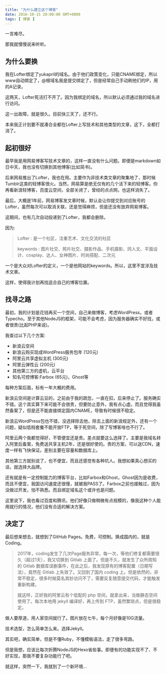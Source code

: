 ```yaml
---
title: "为什么建立这个博客"
date: 2016-10-15 20:00:00 GMT+0800
tags: [ 博客 ]
---
```


一言难尽。

那我就慢慢说来听听。

<!-- truncate -->

## 为什么要换

我在Lofter绑定了yukapril的域名。由于他们政策变化，只能CNAME绑定，所以www自动绑定了，@根域名我是提交绑定了，但是经常自己手动刷他们的IP，用的A记录。

这两天，Lofter死活打不开了。因为我绑定的域名，所以默认必须通过我的域名进行访问。

这一出故障，就是很久。目前快三天了，还不行。

本来我正计划要不就凑合全都在Lofter上写技术和其他类型的文章，这下，全都打消了。

## 起初很好

最早我是用网易博客写技术文章的，这样一直没有什么问题。即便是markdown如日中天，我也没有切换到其他博客(比如简书)。

后来网易推出了Lofter，我也在用。主要作为非技术类文章的聚集地了，那时候Tumblr这类的轻博客很火。当然，网易算是绝无仅有的几个活下来的轻博客。你再看新浪轻博客，百度云空间，全部关闭了，曾经的点点网，也这样消失了。

最后，大概是1年前，网易博客发文章时候，默认会让你提交到对应账号的Lofter，虽然每次可以取消关联，还是觉得麻烦，但是还没有放弃网易博客。

这期间，也有几次自动投递到了Lofter，我都会删除。

因为:

> Lofter : 是一个社区，注重艺术、文化交流的社区
>
> keywords : 图片社交、照片社交、摄影作品、手机摄影、同人文、平面设计、cosplay、达人、女神图片、时尚搭配、二次元

一个是大众对Lofter的定义，一个是他网站的keywords。所以，这里不宜涉及技术文章。

这样，使得我计划再找适合自己的博客位置。

## 找寻之路

最初，我的计划是花钱再买一个空间，自己来做博客，考虑WordPress，或者Typecho。至于其他NodeJS的框架，可能不会考虑，因为服务器确实不好找，或者很贵(比起PHP来说)。

我查过以下几个方案:

* 新浪云空间
* 新浪云购买现成WordPress服务包年 (120元)
* 阿里云共享虚拟主机 (300元)
* 阿里云弹性云 (200元)
* 其他第三方的虚机，云平台
* 知名可控博客:Farbox (65元)，Ghost等

每种方案后面，标有一年大概的费用。

新浪云空间是计算云豆的，之前由于我的疏忽，一直在扣，后来停止了。服务确实不错。这个其实算下来可能不会很贵，但要防止意外，我有点心虚。而且觉得我虽然备案了，但是还不能直接绑定国内CNAME，导致有时候很不稳定。

新浪云WordPress包也不错，没选择除去他，除去上面的新浪规定外，还有一个问题，疑似低档套餐不能开放FTP，等于死空间，除了写博客啥也不行了。

阿里云两个我都觉得好，不管便宜还是贵。差点就要这么选择了。主要是我域名转入阿里后备案，免费送共享主机2年，还是很好使的。贵的方案，可以送CDN，速度一样有飞快保证。差别主要在容量和数据库上。

其他第三方就别说了，也不便宜，而且还感觉有各种坑人。我想如果真心想买的话，就选择大品牌。

还有就是有一定控制能力的博客平台，比如Farbox和Ghost，Ghost因为是收费，而且不便宜，我国访问速度还很慢，就被我PASS了。Farbox之前也接触过，因为没做过开发，怕不熟悉。而且绑定域名这个或许也是问题。

这里说下，我也看过百度和腾讯，他们好像只做稍微有点规模的，像我这种个人能用就行的情况，他们没有合适的解决方案。

## 决定了

最后想来想去，就想到了GitHub Pages。免费，可控制。换成国内的，就是Coding。

> 2017年，coding发生了几次Page服务异常，每一次，等他们修复都需要很久（超过1天），我又切换到 Gitlab 上面了。但是不久，就发生了众所周知的 Gitlab 数据库误删事件，在此之后，我发现原有的博客配置（日期写法），竟然在
> Gitlab 上失效了。又回到了国内 coding 上。但是依然的，非常不稳定，很多时候莫名其妙访问不了，需要反复随意提交代码，才能触发重新构建。
>
> 就这样，正好我的阿里云有个低配的 php 空间，就拿出来，当做静态空间使用了。每次本地用 jekyll 编译好，再上传到 FTP，虽然繁琐点，但是很稳定。

做人要厚道，用人家空间就行了。图片放在七牛，每个月好像是10G流量。

技术选型，怎么简单怎么来。选择Jekyll。

其实吧，确实简单，但是不懂Ruby，不懂模板语法，走了很多弯路。

但是我想，应该比每次折腾NodeJS的Hexo省些事。即便有的功能实现不了、不好实现，那我不要复杂功能行了吧。

就这样，突然一下，我就到了一个新环境...












